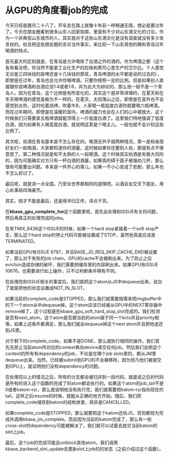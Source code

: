 # 从GPU的角度看job的完成

今天已经是腊月二十八了，开车走在路上就像十年前一样畅通无阻，想必是要过年了。今天在朋友圈看到很多山东人回家指南，里面有不少对山东酒文化的讨论。作为一个非典型山东城市的人，其实我对于这些山东酒文化是没有调查就没有多少发言权的。权且把这些朋友圈的言论当作事实，来比较一下山东其他的确和青岛过年喝酒的特点。

首先最大的区别就是，在青岛是允许喝除了白酒之外的酒的。作为啤酒之都（这个各有看法吧，你当然不能拿工业化生产的拉格和费尽心思生产的艾尔比。个人感觉无论是三四块钱的尿啤还是十几块钱的原浆，青岛啤酒的水平都是说的过去的），即使是在过年，青岛也会允许你喝啤酒，只要你按照一定的比例。但是如果别人直接跟你说啤酒和白酒应该1:4或者1:6，并为此大为辩论的，那么他一般不是一个青岛人。因为在青岛，这个比例是有所变化的，其实这个是非常讲理的，在夏天和在冬天喝啤酒的感觉是极为不一样的。在夏天，太阳落山之后，即使是在室外也不会感觉到炎热，这时吃着烧烤，吹着牛B，人家喝一瓶低度白酒你就要喝六瓶啤酒。而在过年期间，即使是在温暖的室内，啤酒的威力也会在人们的心中被放大，这个时候我们只需要拿五瓶啤酒就能顶得上一斤低度白酒了。这里我们特地强调了低度白酒，因为如果有人喝高度白酒，就说明这真是个喝主儿，一般也就不会计较这些比例了。

其次呢，劝酒在青岛基本是不怎么存在的。喝酒无外乎就两种情况，第一是和亲朋好友们一起喝酒，大家都知道你的酒量，这时候如果你还要别人劝，那就有点不够意思了。第二种情况就是和不太熟的人一起喝酒，这个时候其实劝酒是有极大风险的，因为可能确实对方只有一杯白酒的酒量，如果真的碍于面子被强劝几杯，那么很有可能要出问题。本来是一件开心的事儿，如果一不小心变成了悲剧，那么年也不怎么好过了。

最后呢，就是讲一点全国，乃至全世界都相同的道理吧。以酒会友交天下朋友，用心处事结四海豪杰。

其实，刚才不能是最后，还是得书归正传，讲点干货。

在**kbase\_gpu\_complete\_hw**这个函数里呢，首先会处理和ISSUE有关的问题，然后再真正的处理完成的jobs。

在有TMIX\_8438这个ISSUE的时候，如果一个hard stop紧接着一个soft stop产生，那么这个hard stop的停止代码可能被设置成了STOP，虽然他真是应该是TERMINATED。

如果当前GPU有ISSUE 6787，并且BASE\_JD\_REQ\_SKIP\_CACHE\_END被设置了，那么对于失败的job chain，GPU的cache不会被刷出来。为了防止之后eviction造成存储的破坏，我们需要把缓存里的内容刷出来。如果GPU有ISSUE 10676，也需要进行如上操作，只不过判断条件稍有不同。

在处理完和ISSUE相关的事宜后，我们就把这个atom从JS中dequeue出来，说白了就是把他的状态设置成NOT\_IN\_SLOT。

如果当前的complete\_code是STOPPED，那么我们就需要按需来把ringbuffer中的下一个atom从中dequeue掉。这个atom应该已经被从GPU中的NEXT寄存器中remove掉了，这个过程是在kbase\_gpu\_soft\_hard\_stop\_slot完成的。我们检测是否有next\_atom，这个atom是否跟当前的atom属于同一个kctx并且priority相等。如果上述条件都满足，那么我们就会dequeue掉这个next atom并且把他送还到JS里。

对于剩下的complete\_code，如果不是DONE，那么就执行相同的操作。我们首先先禁止当前atom所对应的context再向device递交任何job。然后我们会把这个context的所有有dependency的job，不论是在哪个job slots里的，都从JM里dequeue出来。当然，已经被submit到GPU的不会被移除，因为但凡他们被提交到GPU上，就证明他们没有dependency的问题。

在处理完以上的情况之后，所有的分支都会被归并到一段代码，就是说之后的代码是所有的进入这个函数的完成了的atom都会执行的。如果这个atom的job\_tail不是0或者katom-&gt;jc，那么就说明他没有执行完，我们就需要把katom-&gt;jc指向现在的tail，这样之后resume的时候，就能从正确的地方开始。随后，我们把complete\_code储存到katom的结构体里，除非是CANCELLED。

如果complete\_code是STOPPED，那么就要把这个katom还给JS，否则都视为完成并调用kbase\_jm\_complete。而且因为当前的katom完成了，那么有一些cross-slot的dependency可能被解决了，我们就可以试着去提交当前katom的slot上job。

最后，这个job的完成可能会unblock其他atom，我们调用kbase\_backend\_slot\_update去更新slot上job的的状态（之前介绍过这个函数）。

